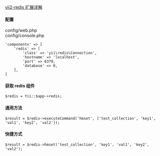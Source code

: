 [yii2-redis 扩展详解](http://www.yiichina.com/tutorial/1608 "http://www.yiichina.com/tutorial/1608")

#### 配置
config/web.php  
config/console.php  
~~~
'components' => [
    'redis' => [
        'class' => 'yii\redis\Connection',
        'hostname' => 'localhost',
        'port' => 6379,
        'database' => 0,
    ],
]  
~~~

#### 获取 redis 组件
    $redis = Yii::$app->redis;

#### 通用方法
    $result = $redis->executeCommand('hmset', ['test_collection', 'key1', 'val1', 'key2', 'val2']);

#### 快捷方式
    $result = $redis->hmset('test_collection', 'key1', 'val1', 'key2', 'val2');
    